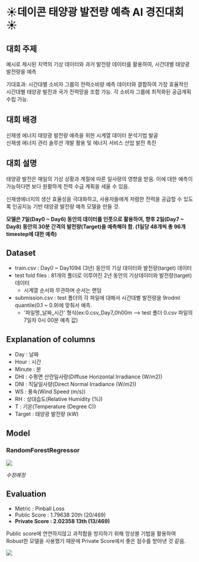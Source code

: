 # ☀데이콘 태양광 발전량 예측 AI 경진대회☀

## 대회 주제

예시로 제시된 지역의 기상 데이터와 과거 발전량 데이터를 활용하여, 시간대별 태양광 발전량을 예측

기대효과: 시간대별 소비자 그룹의 전력소비량 예측 데이터와 결합하여 가장 효율적인 시간대별 태양광 발전과 국가 전력망을 조합 가능. 각 소비자 그룹에 최적화된 공급계획 수립 가능.  

## 대회 배경

신재생 에너지 태양광 발전량 예측을 위한 시계열 데이터 분석기법 발굴  
신재생 에너지 관리 솔루션 개발 활용 및 에너지 서비스 산업 발전 촉진   

## 대회 설명

태양광 발전은 매일의 기상 상황과 계절에 따른 일사량의 영향을 받음. 이에 대한 예측이 가능하다면 보다 원활하게 전력 수급 계획을 세울 수 있음.

신재생에너지의 생산 효율성을 극대화하고, 사용자들에게 저렴한 전력을 공급할 수 있도록 인공지능 기반 태양광 발전량 예측 모델을 만들 것.

**모델은 7일(Day0 ~ Day6) 동안의 데이터를 인풋으로 활용하여, 향후 2일(Day7 ~ Day8) 동안의 30분 간격의 발전량(Target)을 예측해야 함. (1일당 48개씩 총 96개 timestep에 대한 예측)**

## Dataset

- train.csv : Day0 ~ Day1094 (3년) 동안의 기상 데이터와 발전량(target) 데이터
- test fold files : 81개의 폴더로 이루어진 2년 동안의 기상데이터와 발전량(target) 데이터
    - 시계열 순서와 무관하며 순서는 랜덤
- submission.csv : test 폴더의 각 파일에 대해서 시간대별 발전량을 9rodml quantile(0.1 ~ 0.9)에 맞춰서 예측.
    - '파일명_날짜_시간' 형식(ex:0.csv_Day7_0h00m --> test 폴더 0.csv 파일의 7일차 0시 00분 예측 값)

## Explanation of columns


* Day : 날짜
* Hour : 시간
* Minute : 분
* DHI : 수평면 산란일사량(Diffuse Horizontal Irradiance (W/m2))
* DNI : 직달일사량(Direct Normal Irradiance (W/m2))
* WS : 풍속(Wind Speed (m/s))
* RH : 상대습도(Relative Humidity (%))
* T : 기온(Temperature (Degree C))
* Target : 태양광 발전량 (kW)


## Model

### RandomForestRegressor

![](https://i.imgur.com/HOwmusB.png)

*수정예정*


## Evaluation

- Metric : Pinball Loss
- Public Score : 1.79638 20th (20/469)
- **Private Score : 2.02358 13th (13/469)**

Public score에 연연하지않고 과적합을 방지하기 위해 앙상블 기법을 활용하여 Robust한 모델을 사용했기 때문에 Private Score에서 좋은 점수를 받아낸 것 같음.

![](https://i.imgur.com/rwJ171g.png)
